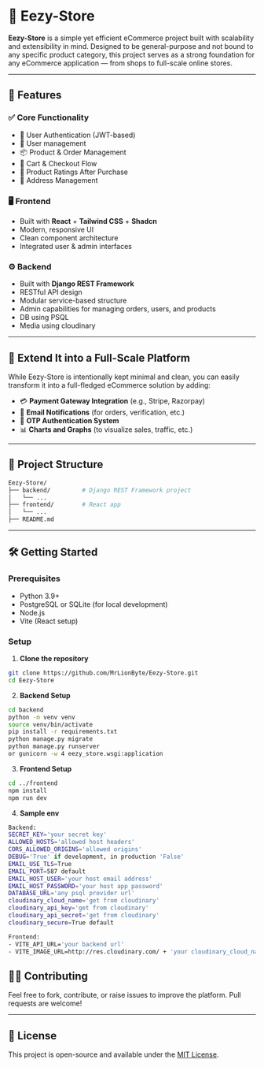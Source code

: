 # 🛒 Eezy-Store

**Eezy-Store** is a simple yet efficient eCommerce project built with scalability and extensibility in mind. Designed to be general-purpose and not bound to any specific product category, this project serves as a strong foundation for any eCommerce application — from shops to full-scale online stores.

---

## 📌 Features

### ✅ Core Functionality
- 🔐 User Authentication (JWT-based)
- 👥 User management
- 📦 Product & Order Management
- 🧾 Cart & Checkout Flow
- 💬 Product Ratings After Purchase
- 📍 Address Management

### 🖥️ Frontend
- Built with **React** + **Tailwind CSS** + **Shadcn**
- Modern, responsive UI
- Clean component architecture
- Integrated user & admin interfaces

### ⚙️ Backend
- Built with **Django REST Framework**
- RESTful API design
- Modular service-based structure
- Admin capabilities for managing orders, users, and products
- DB using PSQL
- Media using cloudinary

---

## 🚀 Extend It into a Full-Scale Platform

While Eezy-Store is intentionally kept minimal and clean, you can easily transform it into a full-fledged eCommerce solution by adding:
- 💳 **Payment Gateway Integration** (e.g., Stripe, Razorpay)
- 📧 **Email Notifications** (for orders, verification, etc.)
- 🔐 **OTP Authentication System**
- 📊 **Charts and Graphs** (to visualize sales, traffic, etc.)

---

## 📂 Project Structure

```bash
Eezy-Store/
├── backend/         # Django REST Framework project
│   └── ...
├── frontend/        # React app
│   └── ...
├── README.md
```

---

## 🛠️ Getting Started

### Prerequisites
- Python 3.9+
- PostgreSQL or SQLite (for local development)
- Node.js
- Vite (React setup)

### Setup

1. **Clone the repository**

```bash
git clone https://github.com/MrLionByte/Eezy-Store.git
cd Eezy-Store
```

2. **Backend Setup**

```bash
cd backend
python -m venv venv
source venv/bin/activate
pip install -r requirements.txt
python manage.py migrate
python manage.py runserver
or gunicorn -w 4 eezy_store.wsgi:application
```

3. **Frontend Setup**

```bash
cd ../frontend
npm install
npm run dev
```

4. **Sample env**

```bash
Backend:
SECRET_KEY='your secret key'
ALLOWED_HOSTS='allowed host headers'
CORS_ALLOWED_ORIGINS='allowed origins'
DEBUG='True' if development, in production 'False'
EMAIL_USE_TLS=True
EMAIL_PORT=587 default
EMAIL_HOST_USER='your host email address'
EMAIL_HOST_PASSWORD='your host app password'
DATABASE_URL='any psql provider url'
cloudinary_cloud_name='get from cloudinary'
cloudinary_api_key='get from cloudinary'
cloudinary_api_secret='get from cloudinary'
cloudinary_secure=True default

Frontend:
- VITE_API_URL='your backend url'
- VITE_IMAGE_URL=http://res.cloudinary.com/ + 'your cloudinary_cloud_name'/
```

## 🧑‍💻 Contributing

Feel free to fork, contribute, or raise issues to improve the platform. Pull requests are welcome!

---

## 📃 License

This project is open-source and available under the [MIT License](LICENSE).

